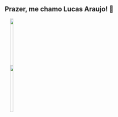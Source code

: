 <!--
**LucasCta/LucasCta** is a ✨ _special_ ✨ repository because its `README.md` (this file) appears on your GitHub profile.

Here are some ideas to get you started:

- 🔭 I’m currently working on ...
- 🌱 I’m currently learning ...
- 👯 I’m looking to collaborate on ...
- 🤔 I’m looking for help with ...
- 💬 Ask me about ...
- 📫 How to reach me: ...
- 😄 Pronouns: ...
- ⚡ Fun fact: ...
-->

## Prazer, me chamo Lucas Araujo! 👋

<div align="center" style="display: flex">
  <a href="https://github.com/lucascta">
  <img width="49%" height="150em" src="https://github-readme-stats.vercel.app/api?username=lucascta&show_icons=true&theme=tokyonight&include_all_commits=true&count_private=true"/>
  <img width="49%" height="150em" src="https://github-readme-stats.vercel.app/api/top-langs/?username=lucascta&layout=compact&langs_count=7&theme=tokyonight&include_all_commits=true&count_private=true"/>
</div>
